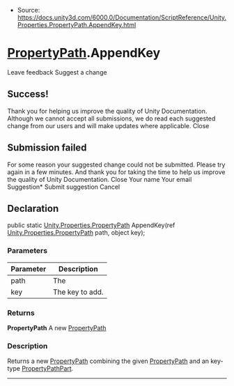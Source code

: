 * Source: https://docs.unity3d.com/6000.0/Documentation/ScriptReference/Unity.Properties.PropertyPath.AppendKey.html

#  [PropertyPath](https://docs.unity3d.com/6000.0/Documentation/ScriptReference/Unity.Properties.PropertyPath.html).AppendKey
Leave feedback
Suggest a change
## Success!
Thank you for helping us improve the quality of Unity Documentation. Although we cannot accept all submissions, we do read each suggested change from our users and will make updates where applicable.
Close
## Submission failed
For some reason your suggested change could not be submitted. Please <a>try again</a> in a few minutes. And thank you for taking the time to help us improve the quality of Unity Documentation.
Close
Your name Your email Suggestion* Submit suggestion
Cancel
## Declaration
public static [Unity.Properties.PropertyPath](https://docs.unity3d.com/6000.0/Documentation/ScriptReference/Unity.Properties.PropertyPath.html) AppendKey(ref [Unity.Properties.PropertyPath](https://docs.unity3d.com/6000.0/Documentation/ScriptReference/Unity.Properties.PropertyPath.html) path, object key); 
### Parameters
Parameter | Description  
---|---  
path | The <see cref="PropertyPath" />  
key | The key to add.  
### Returns
**PropertyPath** A new [PropertyPath](https://docs.unity3d.com/6000.0/Documentation/ScriptReference/Unity.Properties.PropertyPath.html)
### Description
Returns a new [PropertyPath](https://docs.unity3d.com/6000.0/Documentation/ScriptReference/Unity.Properties.PropertyPath.html) combining the given [PropertyPath](https://docs.unity3d.com/6000.0/Documentation/ScriptReference/Unity.Properties.PropertyPath.html) and an key-type [PropertyPathPart](https://docs.unity3d.com/6000.0/Documentation/ScriptReference/Unity.Properties.PropertyPathPart.html). 
* * *
